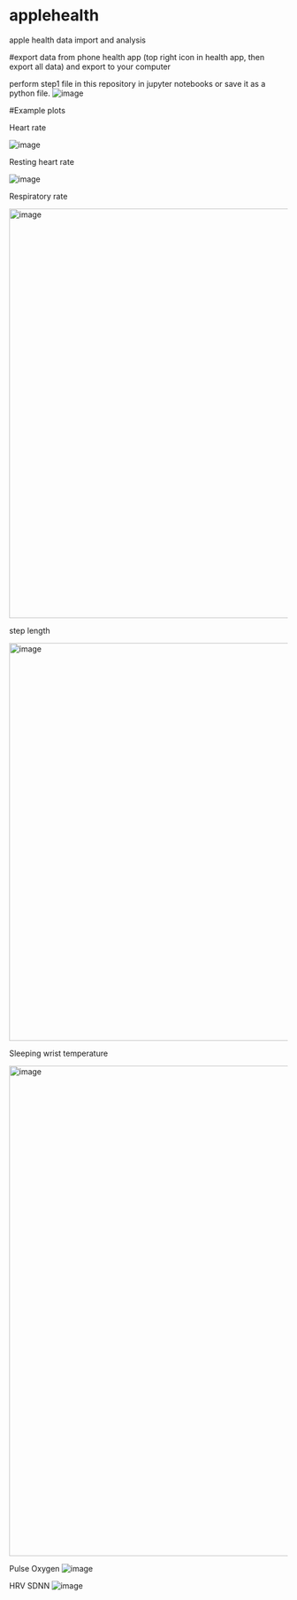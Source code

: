 # applehealth
apple health data import and analysis

#export data from phone health app (top right icon in health app, then export all data) and export to your computer

perform step1 file in this repository in jupyter notebooks or save it as a python file.
![image](https://github.com/jtb21091/applehealth/assets/60986161/331584bd-d8cd-467b-81d7-166339d85094)

#Example plots

Heart rate

![image](https://github.com/jtb21091/applehealth/assets/60986161/4333c523-cf64-4480-b58c-940b93bfca72)

Resting heart rate

![image](https://github.com/jtb21091/applehealth/assets/60986161/b652a60c-eb99-4179-aa25-42a940c6788f)

Respiratory  rate

<img width="739" alt="image" src="https://github.com/jtb21091/applehealth/assets/60986161/280b4465-d5d1-43ea-8192-32318c631ae5">

step length

<img width="718" alt="image" src="https://github.com/jtb21091/applehealth/assets/60986161/01ed34ea-64c0-4108-a125-826a08e6a2ef">

Sleeping wrist temperature

<img width="885" alt="image" src="https://github.com/jtb21091/applehealth/assets/60986161/f381cc5c-d194-42da-8ccd-25783450a0b5">

Pulse Oxygen
![image](https://github.com/jtb21091/applehealth/assets/60986161/968d0dcf-5738-401b-af08-5cc02e509298)

HRV SDNN
![image](https://github.com/jtb21091/applehealth/assets/60986161/6bc001d9-000e-4cbe-9056-4227feb57dd9)

